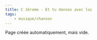 ```yaml
---
title: C Jérome - Et tu danses avec lui
tags:
    - musique/chanson
---
```


Page créée automatiquement, mais vide.
